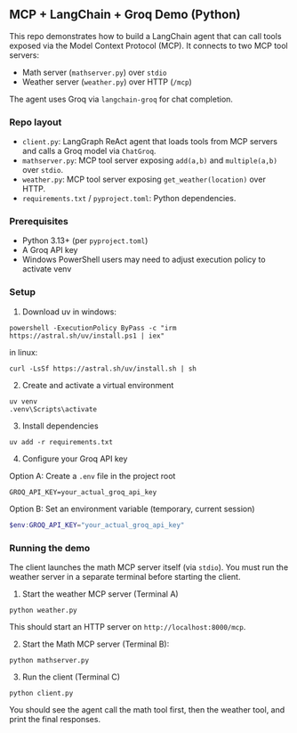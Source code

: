 ## MCP + LangChain + Groq Demo (Python)

This repo demonstrates how to build a LangChain agent that can call tools exposed via the Model Context Protocol (MCP). It connects to two MCP tool servers:

- Math server (`mathserver.py`) over `stdio`
- Weather server (`weather.py`) over HTTP (`/mcp`)

The agent uses Groq via `langchain-groq` for chat completion.

### Repo layout

- `client.py`: LangGraph ReAct agent that loads tools from MCP servers and calls a Groq model via `ChatGroq`.
- `mathserver.py`: MCP tool server exposing `add(a,b)` and `multiple(a,b)` over `stdio`.
- `weather.py`: MCP tool server exposing `get_weather(location)` over HTTP.
- `requirements.txt` / `pyproject.toml`: Python dependencies.

### Prerequisites

- Python 3.13+ (per `pyproject.toml`)
- A Groq API key
- Windows PowerShell users may need to adjust execution policy to activate venv

### Setup

1) Download uv in windows:

```
powershell -ExecutionPolicy ByPass -c "irm https://astral.sh/uv/install.ps1 | iex"

```

in linux: 

```
curl -LsSf https://astral.sh/uv/install.sh | sh

```

2) Create and activate a virtual environment

```
uv venv
.venv\Scripts\activate

```

3) Install dependencies

```
uv add -r requirements.txt
```

4) Configure your Groq API key

Option A: Create a `.env` file in the project root

```
GROQ_API_KEY=your_actual_groq_api_key
```

Option B: Set an environment variable (temporary, current session)

```powershell
$env:GROQ_API_KEY="your_actual_groq_api_key"
```

### Running the demo

The client launches the math MCP server itself (via `stdio`). You must run the weather server in a separate terminal before starting the client.

1) Start the weather MCP server (Terminal A)

```
python weather.py
```

This should start an HTTP server on `http://localhost:8000/mcp`.

2) Start the Math MCP server (Terminal B):
```
python mathserver.py
```

3) Run the client (Terminal C)

```
python client.py
```

You should see the agent call the math tool first, then the weather tool, and print the final responses.





